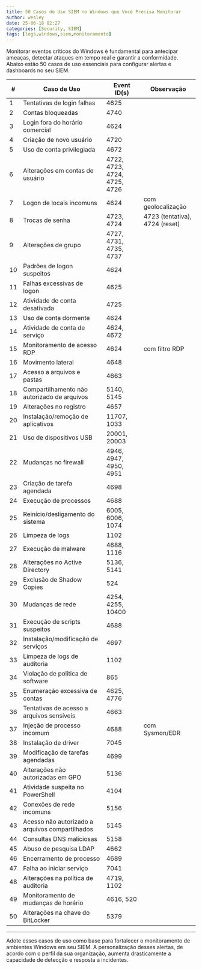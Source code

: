 ```yaml
---
title: 50 Casos de Uso SIEM no Windows que Você Precisa Monitorar 
author: wesley
date: 25-06-18 02:27
categories: [Security, SIEM]
tags: [logs,windows,siem,monitoramento]
---
```

Monitorar eventos críticos do Windows é fundamental para antecipar ameaças, detectar ataques em tempo real e garantir a conformidade. Abaixo estão 50 casos de uso essenciais para configurar alertas e dashboards no seu SIEM.

| #  | Caso de Uso                                           | Event ID(s)                    | Observação                        |
|----|-------------------------------------------------------|---------------------------------|-----------------------------------|
| 1  | Tentativas de login falhas                            | 4625                            |                                   |
| 2  | Contas bloqueadas                                     | 4740                            |                                   |
| 3  | Login fora do horário comercial                       | 4624                            |                                   |
| 4  | Criação de novo usuário                               | 4720                            |                                   |
| 5  | Uso de conta privilegiada                             | 4672                            |                                   |
| 6  | Alterações em contas de usuário                       | 4722, 4723, 4724, 4725, 4726    |                                   |
| 7  | Logon de locais incomuns                              | 4624                            | com geolocalização                |
| 8  | Trocas de senha                                       | 4723, 4724                      | 4723 (tentativa), 4724 (reset)    |
| 9  | Alterações de grupo                                   | 4727, 4731, 4735, 4737          |                                   |
| 10 | Padrões de logon suspeitos                            | 4624                            |                                   |
| 11 | Falhas excessivas de logon                            | 4625                            |                                   |
| 12 | Atividade de conta desativada                         | 4725                            |                                   |
| 13 | Uso de conta dormente                                 | 4624                            |                                   |
| 14 | Atividade de conta de serviço                         | 4624, 4672                      |                                   |
| 15 | Monitoramento de acesso RDP                           | 4624                            | com filtro RDP                    |
| 16 | Movimento lateral                                     | 4648                            |                                   |
| 17 | Acesso a arquivos e pastas                            | 4663                            |                                   |
| 18 | Compartilhamento não autorizado de arquivos           | 5140, 5145                      |                                   |
| 19 | Alterações no registro                                | 4657                            |                                   |
| 20 | Instalação/remoção de aplicativos                     | 11707, 1033                     |                                   |
| 21 | Uso de dispositivos USB                               | 20001, 20003                    |                                   |
| 22 | Mudanças no firewall                                  | 4946, 4947, 4950, 4951          |                                   |
| 23 | Criação de tarefa agendada                            | 4698                            |                                   |
| 24 | Execução de processos                                 | 4688                            |                                   |
| 25 | Reinício/desligamento do sistema                      | 6005, 6006, 1074                |                                   |
| 26 | Limpeza de logs                                       | 1102                            |                                   |
| 27 | Execução de malware                                   | 4688, 1116                      |                                   |
| 28 | Alterações no Active Directory                        | 5136, 5141                      |                                   |
| 29 | Exclusão de Shadow Copies                             | 524                             |                                   |
| 30 | Mudanças de rede                                      | 4254, 4255, 10400               |                                   |
| 31 | Execução de scripts suspeitos                         | 4688                            |                                   |
| 32 | Instalação/modificação de serviços                    | 4697                            |                                   |
| 33 | Limpeza de logs de auditoria                          | 1102                            |                                   |
| 34 | Violação de política de software                      | 865                             |                                   |
| 35 | Enumeração excessiva de contas                        | 4625, 4776                      |                                   |
| 36 | Tentativas de acesso a arquivos sensíveis             | 4663                            |                                   |
| 37 | Injeção de processo incomum                           | 4688                            | com Sysmon/EDR                    |
| 38 | Instalação de driver                                  | 7045                            |                                   |
| 39 | Modificação de tarefas agendadas                      | 4699                            |                                   |
| 40 | Alterações não autorizadas em GPO                     | 5136                            |                                   |
| 41 | Atividade suspeita no PowerShell                      | 4104                            |                                   |
| 42 | Conexões de rede incomuns                             | 5156                            |                                   |
| 43 | Acesso não autorizado a arquivos compartilhados       | 5145                            |                                   |
| 44 | Consultas DNS maliciosas                              | 5158                            |                                   |
| 45 | Abuso de pesquisa LDAP                                | 4662                            |                                   |
| 46 | Encerramento de processo                              | 4689                            |                                   |
| 47 | Falha ao iniciar serviço                              | 7041                            |                                   |
| 48 | Alterações na política de auditoria                   | 4719, 1102                      |                                   |
| 49 | Monitoramento de mudanças de horário                  | 4616, 520                       |                                   |
| 50 | Alterações na chave do BitLocker                      | 5379                            |                                   |

---

Adote esses casos de uso como base para fortalecer o monitoramento de ambientes Windows em seu SIEM. A personalização desses alertas, de acordo com o perfil da sua organização, aumenta drasticamente a capacidade de detecção e resposta a incidentes.
